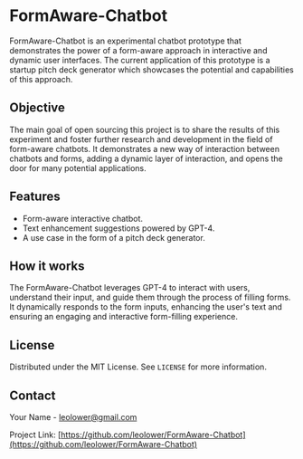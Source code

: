 # FormAware-Chatbot

FormAware-Chatbot is an experimental chatbot prototype that demonstrates the power of a form-aware approach in interactive and dynamic user interfaces. The current application of this prototype is a startup pitch deck generator which showcases the potential and capabilities of this approach.

## Objective

The main goal of open sourcing this project is to share the results of this experiment and foster further research and development in the field of form-aware chatbots. It demonstrates a new way of interaction between chatbots and forms, adding a dynamic layer of interaction, and opens the door for many potential applications.

## Features
- Form-aware interactive chatbot.
- Text enhancement suggestions powered by GPT-4.
- A use case in the form of a pitch deck generator.

## How it works

The FormAware-Chatbot leverages GPT-4 to interact with users, understand their input, and guide them through the process of filling forms. It dynamically responds to the form inputs, enhancing the user's text and ensuring an engaging and interactive form-filling experience. 

## License

Distributed under the MIT License. See `LICENSE` for more information.

## Contact

Your Name - leolower@gmail.com

Project Link: [https://github.com/leolower/FormAware-Chatbot](https://github.com/leolower/FormAware-Chatbot)
